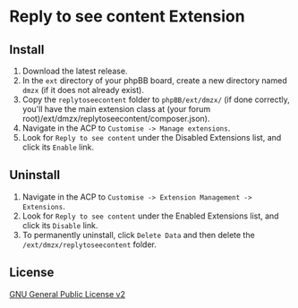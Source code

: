 # Reply to see content Extension

## Install
1. Download the latest release.
2. In the `ext` directory of your phpBB board, create a new directory named `dmzx` (if it does not already exist).
3. Copy the `replytoseecontent` folder to `phpBB/ext/dmzx/` (if done correctly, you'll have the main extension class at (your forum root)/ext/dmzx/replytoseecontent/composer.json).
4. Navigate in the ACP to `Customise -> Manage extensions`.
5. Look for `Reply to see content` under the Disabled Extensions list, and click its `Enable` link.

## Uninstall
1. Navigate in the ACP to `Customise -> Extension Management -> Extensions`.
2. Look for `Reply to see content` under the Enabled Extensions list, and click its `Disable` link.
3. To permanently uninstall, click `Delete Data` and then delete the `/ext/dmzx/replytoseecontent` folder.

## License
[GNU General Public License v2](http://opensource.org/licenses/GPL-2.0)

